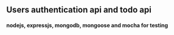 ## Users authentication api and todo api 

#### nodejs, expressjs, mongodb, mongoose and mocha for testing 